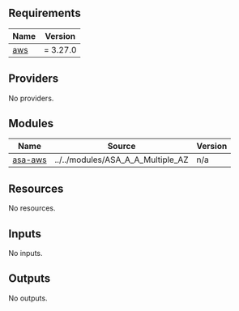 

<!-- BEGIN_TF_DOCS -->
## Requirements

| Name | Version |
|------|---------|
| <a name="requirement_aws"></a> [aws](#requirement\_aws) | = 3.27.0 |

## Providers

No providers.

## Modules

| Name | Source | Version |
|------|--------|---------|
| <a name="module_asa-aws"></a> [asa-aws](#module\_asa-aws) | ../../modules/ASA_A_A_Multiple_AZ | n/a |

## Resources

No resources.

## Inputs

No inputs.

## Outputs

No outputs.
<!-- END_TF_DOCS -->